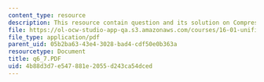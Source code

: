 ```yaml
---
content_type: resource
description: This resource contain question and its solution on Compressors.
file: https://ol-ocw-studio-app-qa.s3.amazonaws.com/courses/16-01-unified-engineering-i-ii-iii-iv-fall-2005-spring-2006/4b88d3d7e547881e2055d243ca54dced_q6_7.PDF
file_type: application/pdf
parent_uid: 05b2ba63-43e4-3028-bad4-cdf50e0b363a
resourcetype: Document
title: q6_7.PDF
uid: 4b88d3d7-e547-881e-2055-d243ca54dced
---
```


